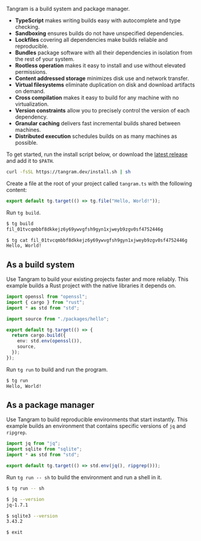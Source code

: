 Tangram is a build system and package manager.

- **TypeScript** makes writing builds easy with autocomplete and type checking.
- **Sandboxing** ensures builds do not have unspecified dependencies.
- **Lockfiles** covering all dependencies make builds reliable and reproducible.
- **Bundles** package software with all their dependencies in isolation from the rest of your system.
- **Rootless operation** makes it easy to install and use without elevated permissions.
- **Content addressed storage** minimizes disk use and network transfer.
- **Virtual filesystems** eliminate duplication on disk and download artifacts on demand.
- **Cross compilation** makes it easy to build for any machine with no virtualization.
- **Version constraints** allow you to precisely control the version of each dependency.
- **Granular caching** delivers fast incremental builds shared between machines.
- **Distributed execution** schedules builds on as many machines as possible.

To get started, run the install script below, or download the [latest release](https://github.com/tangramdotdev/tangram/releases/latest) and add it to `$PATH`.

```sh
curl -fsSL https://tangram.dev/install.sh | sh
```

Create a file at the root of your project called `tangram.ts` with the following content:

```ts
export default tg.target(() => tg.file("Hello, World!"));
```

Run `tg build`.

```sh
$ tg build
fil_01tvcqmbbf8dkkejz6y69ywvgfsh9gyn1xjweyb9zgv0sf4752446g

$ tg cat fil_01tvcqmbbf8dkkejz6y69ywvgfsh9gyn1xjweyb9zgv0sf4752446g
Hello, World!
```

## As a build system

Use Tangram to build your existing projects faster and more reliably. This example builds a Rust project with the native libraries it depends on.

```ts
import openssl from "openssl";
import { cargo } from "rust";
import * as std from "std";

import source from "./packages/hello";

export default tg.target(() => {
  return cargo.build({
    env: std.env(openssl()),
    source,
  });
});
```

Run `tg run` to build and run the program.

```sh
$ tg run
Hello, World!
```

## As a package manager

Use Tangram to build reproducible environments that start instantly. This example builds an environment that contains specific versions of `jq` and `ripgrep`.

```ts
import jq from "jq";
import sqlite from "sqlite";
import * as std from "std";

export default tg.target(() => std.env(jq(), ripgrep()));
```

Run `tg run -- sh` to build the environment and run a shell in it.

```sh
$ tg run -- sh

$ jq --version
jq-1.7.1

$ sqlite3 --version
3.43.2

$ exit
```
